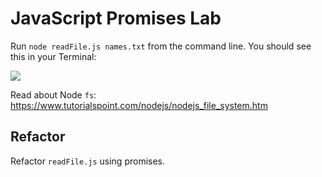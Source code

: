# JavaScript Promises Lab

Run `node readFile.js names.txt` from the command line. You should see this in your Terminal:

![](https://i.imgur.com/VEqCR62.png)

Read about Node `fs`: https://www.tutorialspoint.com/nodejs/nodejs_file_system.htm

## Refactor
Refactor `readFile.js` using promises.